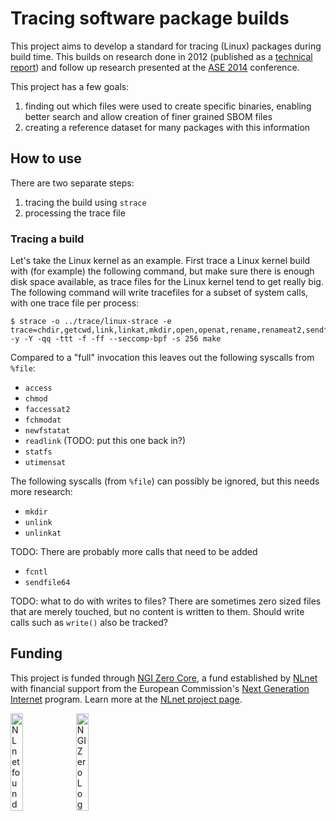 # Tracing software package builds

This project aims to develop a standard for tracing (Linux) packages during
build time. This builds on research done in 2012 (published as a
[technical report][TUD-SERG]) and follow up research presented at the
[ASE 2014][ASE-2014] conference.

This project has a few goals:

1. finding out which files were used to create specific binaries, enabling
   better search and allow creation of finer grained SBOM files
2. creating a reference dataset for many packages with this information

## How to use

There are two separate steps:

1. tracing the build using `strace`
2. processing the trace file

### Tracing a build

Let's take the Linux kernel as an example. First trace a Linux kernel build
with (for example) the following command, but make sure there is enough disk
space available, as trace files for the Linux kernel tend to get really big.
The following command will write tracefiles for a subset of system calls, with
one trace file per process:

```console
$ strace -o ../trace/linux-strace -e trace=chdir,getcwd,link,linkat,mkdir,open,openat,rename,renameat2,sendfile,symlink,symlinkat,unlink,unlinkat,%process,dup,dup2,dup3,close,pipe,tee,fchdir -y -Y -qq -ttt -f -ff --seccomp-bpf -s 256 make
```

Compared to a "full" invocation this leaves out the following syscalls from
`%file`:

* `access`
* `chmod`
* `faccessat2`
* `fchmodat`
* `newfstatat`
* `readlink` (TODO: put this one back in?)
* `statfs`
* `utimensat`

The following syscalls (from `%file`) can possibly be ignored, but this needs
more research:

* `mkdir`
* `unlink`
* `unlinkat`

TODO: There are probably more calls that need to be added
* `fcntl`
* `sendfile64`

TODO: what to do with writes to files? There are sometimes zero sized files
that are merely touched, but no content is written to them. Should write
calls such as `write()` also be tracked?

## Funding

This project is funded through [NGI Zero Core](https://nlnet.nl/core), a fund
established by [NLnet](https://nlnet.nl) with financial support from the
European Commission's [Next Generation Internet](https://ngi.eu) program.
Learn more at the [NLnet project page](https://nlnet.nl/project/BuildTracing).

[<img src="https://nlnet.nl/logo/banner.png" alt="NLnet foundation logo" width="20%" />](https://nlnet.nl)
[<img src="https://nlnet.nl/image/logos/NGI0_tag.svg" alt="NGI Zero Logo" width="20%" />](https://nlnet.nl/core)


[TUD-SERG]:<https://web.archive.org/web/20130429174246/http://www.st.ewi.tudelft.nl/~sander/pdf/publications/TUD-SERG-2012-010.pdf>
[ASE-2014]:<https://rebels.cs.uwaterloo.ca/confpaper/2014/09/14/tracing-software-build-processes-to-uncover-license-compliance-inconsistencies.html>
